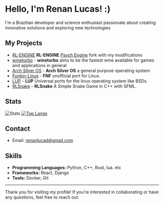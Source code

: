 # Hello, I'm Renan Lucas! :)

I'm a Brazilian developer and science enthusiast passionate about creating innovative solutions and exploring new technologies

## My Projects
- [RL-ENGINE](https://github.com/Renan2010/RL-ENGINE) **RL-ENGINE** [Psych Engine](https://github.com/ShadowMario/FNF-PsychEngine) fork with my modifications
- [wineturbo](https://github.com/Renan2010/wineturbo) - **wineturbo** aims to be the fastest wine available for games and applications in general
- [Arch Silver OS](https://github.com/Renan2010/archsilver) - **Arch Silver OS** a general purpose operating system
- [Funkin-Linux](https://github.com/Renan2010/Funkin-Linux) - **FNF** unofficial port for Linux.
- [LUP](https://github.com/Renan2010/LUP) - **LUP** Universal ports for the linux operating system like BSDs.
- [RLSnake](https://github.com/Renan2010/RLSnake) - **RLSnake** A Simple Snake Game in C++ with SFML.

## Stats

![Stats](https://github-readme-stats.vercel.app/api?username=Renan2010&show_icons=true&hide_title=true&count_private=true&theme=dark)
[![Top Langs](https://github-readme-stats.vercel.app/api/top-langs/?username=Renan2010&theme=dark&layout=compact)](https://github.com/anuraghazra/github-readme-stats)
## Contact
- Email: [renanlucad@gmail.com](mailto:renanlucad@gmail.com)
## Skills

- **Programming Languages:** Python, C++, Rust, lua. etc
- **Frameworks:** React, Django
- **Tools:** Docker, Git

---

Thank you for visiting my profile! If you’re interested in collaborating or have any questions, feel free to reach out.
